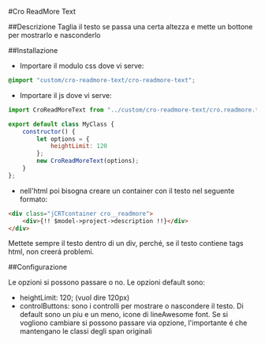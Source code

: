 #Cro ReadMore Text

##Descrizione
Taglia il testo se passa una certa altezza e mette un bottone per mostrarlo e nasconderlo

##Installazione
- Importare il modulo css dove vi serve:
```css
@import "custom/cro-readmore-text/cro-readmore-text";
```
- Importare il js dove vi serve:
```js
import CroReadMoreText from "../custom/cro-readmore-text/cro.readmore.text";

export default class MyClass {
    constructor() {
        let options = {
            heightLimit: 120
        };
        new CroReadMoreText(options);
    }
};
```


- nell'html poi bisogna creare un container con il testo nel seguente formato:
```html
<div class="jCRTcontainer cro__readmore">
    <div>{!! $model->project->description !!}</div>
</div>
```
Mettete sempre il testo dentro di un div, perché, se il testo contiene tags html, non creerá problemi.

##Configurazione

Le opzioni si possono passare o no. Le opzioni default sono:
 - heightLimit: 120; (vuol dire 120px)
 - controlButtons: sono i controlli per mostrare o nascondere il testo. Di default sono un piu e un meno, 
   icone di lineAwesome font. Se si vogliono cambiare si possono passare via opzione, 
   l'importante é che mantengano le classi degli span originali


